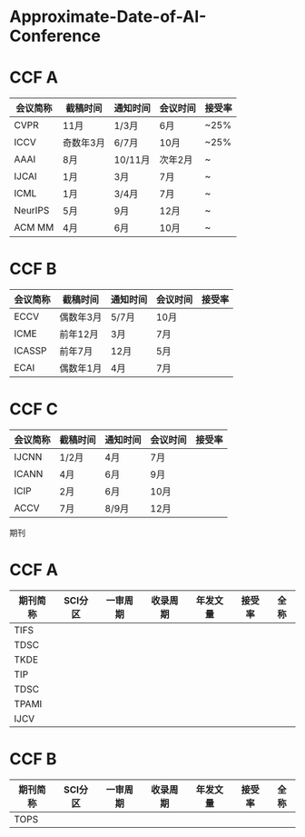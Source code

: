 # Approximate-Date-of-AI-Conference

# CCF A

| 会议简称 |截稿时间   | 通知时间 |会议时间 | 接受率 |
| ----- | --------- | ----------- |----------- | ------- |
| CVPR | 11月 |     1/3月      |   6月      |    ~25%     |
| ICCV  |   奇数年3月   |  6/7月    | 10月    |    ~25%      |
| AAAI  |   8月   |  10/11月    | 次年2月    |    ~      |
| IJCAI   |   1月   |  3月    | 7月    |    ~    |
| ICML   |   1月   | 3/4月    | 7月    |    ~   |
| NeurIPS  |   5月   | 9月    | 12月    |    ~     |
| ACM MM  |   4月   | 6月    | 10月    |    ~     |


# CCF B
| 会议简称 |截稿时间   | 通知时间 |会议时间 | 接受率 |
| ----- | --------- | ----------- |----------- | ------- |
| ECCV | 偶数年3月|     5/7月      |   10月      |     |
| ICME | 前年12月|     3月      |   7月      |     |
| ICASSP  | 前年7月|     12月      |   5月      |     |
| ECAI  | 偶数年1月|     4月      |   7月      |     |


# CCF C
| 会议简称 |截稿时间   | 通知时间 |会议时间 | 接受率 |
| ----- | --------- | ----------- |----------- | ------- |
| IJCNN | 1/2月|     4月      |   7月      |     |
| ICANN | 4月|     6月      |   9月      |     |
| ICIP | 2月|     6月      |   10月      |     |
| ACCV | 7月|     8/9月      |   12月      |     |



期刊

# CCF A
| 期刊简称 | SCI分区   |一审周期   | 收录周期 |年发文量 | 接受率 |全称 |
| ----- |----- | --------- | ----------- |----------- | ------- | ------- |
|    TIFS   |      |           |             |              |        |       |
|    TDSC   |      |           |             |              |        |       |
|    TKDE   |      |           |             |              |        |       |
|    TIP   |      |           |             |              |        |       |
|    TDSC   |      |           |             |              |        |       |
|    TPAMI   |      |           |             |              |        |       |
|    IJCV   |      |           |             |              |        |       |




# CCF B
| 期刊简称 | SCI分区   |一审周期   | 收录周期 |年发文量 | 接受率 |全称 |
| ----- |----- | --------- | ----------- |----------- | ------- | ------- |
|    TOPS   |      |           |             |              |        |       |

